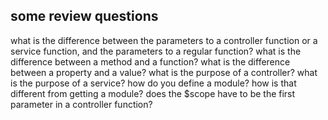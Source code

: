 some review questions
-----------------------------
what is the difference between the parameters to a controller function or a service function, and the parameters to a regular function?
what is the difference between a method and a function?
what is the difference between a property and a value?
what is the purpose of a controller?
what is the purpose of a service?
how do you define a module? how is that different from getting a module?
does the $scope have to be the first parameter in a controller function?
